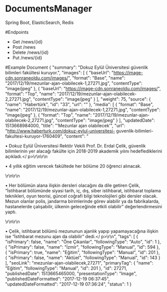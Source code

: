 # DocumentsManager
  Spring Boot, ElasticSearch, Redis
  
#Endpoints 
- Get /news/{id}
- Post /news
- Delete /news/{id}
- Put /news/{id}

#Example Document
{
  "summary": "Dokuz Eylül Üniversitesi güvenlik bilimleri fakültesi kuruyor.",
  "images": [
    {
      "baseUrl": "https://image-cdn.sonraneoldu.com/images/",
      "format": "Base",
      "name": "2017/12/19/mezunlar-ajan-olabilecek-1,27271.jpg",
      "contentType": "image/jpeg"
    },
    {
      "baseUrl": "https://image-cdn.sonraneoldu.com/images/",
      "format": "Top",
      "name": "2017/12/19/mezunlar-ajan-olabilecek-2,27271.jpg",
      "contentType": "image/jpeg"
    }
  ],
  "weight": 75,
  "source": {
    "name": "Habertürk",
    "id": "33",
    "url": ""
  },
  "media": [
    {
      "format": "Base",
      "name": "2017/12/19/mezunlar-ajan-olabilecek-1,27271.jpg",
      "contentType": "image/jpeg"
    },
    {
      "format": "Top",
      "name": "2017/12/19/mezunlar-ajan-olabilecek-2,27271.jpg",
      "contentType": "image/jpeg"
    }
  ],
  "updatedDate": 1513668984000,
  "title": "‘Mezunlar ajan olabilecek’",
  "url": "http://www.haberturk.com/dokuz-eylul-universitesi- guvenlik-bilimleri-fakultesi-kuruyor-1760409",
  "content": "<p>• Dokuz Eylül Üniversitesi Rektör Vekili Prof. Dr. Erdal Çelik, güvenlik bilimlerinin yer alacağı fakülte için 2018-2019 akademik yılını hedeflediklerini açıkladı.</ p>\r\n\r\n<p>• 4 yıllık eğitim verecek fakültede her bölüme 20 öğrenci alınacak.</p>\r\n\r\n<p>• Her bölümün alana ilişkin dersleri olacağını da dile getiren Çelik, “İstihbarat bölümünde siyasi tarih, iç, dış, siber istihbarat, istihbarat toplama teknikleri, oyun teorisi, güncel coğrafi bilgi teknolojileri gibi dersler olacak. Mezun olanlar polis, jandarma birimlerinde görev alabilir ya da fabrikalarda, hastanelerde çalışabilir, ülkenin geleceğinde etkili olabilir” değerlendirmesini yaptı.</p>\r\n\r\n<p>• Çelik, istihbarat bölümü mezununun ajanlık yapıp yapamayacağına ilişkin ise “İstihbarat mezunu ajan da olabilir” dedi.</ p>\r\n",
  "tags": [
    {
      "isPrimary": false,
      "name": "Öne Çıkanlar",
      "followingType": "Auto",
      "id": 1
    },
    {
      "isPrimary": false,
      "name": "İzmir",
      "followingType": "Manual",
      "id": 594
    },
    {
      "isPrimary": true,
      "name": "Eğitim",
      "followingType": "Manual",
      "id": 201
    },
    {
      "isPrimary": false,
      "name": "Aktüel",
      "followingType": "Manual",
      "id": 143
    }
  ],
  "seoLink": "mezunlar-ajan-olabilecek,27271",
  "primaryTag": {
    "name": "Eğitim",
    "followingType": "Manual",
    "id": 201
  },
  "id": 27271,
  "publishedDate": 1513665465000,
  "presentationType": "Image",
  "publishedDateFormatted": "2017-12-19 06:37:45",
  "updatedDateFormatted": "2017-12-19 07:36:24",
  "status": 1
}
